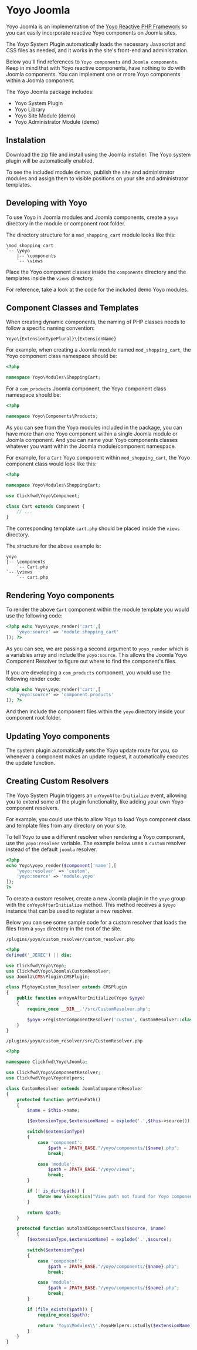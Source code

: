 # Yoyo Joomla

Yoyo Joomla is an implementation of the [Yoyo Reactive PHP Framework](https://github.com/clickfwd/yoyo) so you can easily incorporate reactive Yoyo components on Joomla sites.

The Yoyo System Plugin automatically loads the necessary Javascript and CSS files as needed, and it works in the site's front-end and administration.

Below you'll find references to `Yoyo components` and `Joomla components`. Keep in mind that with Yoyo reactive components, have nothing to do with Joomla components. You can implement one or more Yoyo components within a Joomla component.

The Yoyo Joomla package includes:

- Yoyo System Plugin
- Yoyo Library
- Yoyo Site Module (demo)
- Yoyo Administrator Module (demo)

## Instalation

Download the zip file and install using the Joomla installer. The Yoyo system plugin will be automatically enabled. 

To see the included module demos, publish the site and administrator modules and assign them to visible positions on your site and administrator templates.

## Developing with Yoyo

To use Yoyo in Joomla modules and Joomla components, create a `yoyo` directory in the module or component root folder. 

The directory structure for a `mod_shopping_cart` module looks like this:

```files
\mod_shopping_cart
`-- \yoyo
    |-- \components
    `-- \views
```
Place the Yoyo component classes inside the `components` directory and the templates inside the `views` directory.

For reference, take a look at the code for the included demo Yoyo modules.

## Component Classes and Templates

When creating dynamic components, the naming of PHP classes needs to follow a specific naming convention:

`Yoyo\{ExtensionTypePlural}\{ExtensionName}`

For example, when creating a Joomla module named `mod_shopping_cart`, the Yoyo component class namespace should be:

```php
<?php

namespace Yoyo\Modules\ShoppingCart;
```

For a `com_products` Joomla component, the Yoyo component class namespace should be:

```php
<?php

namespace Yoyo\Components\Products;
```

As you can see from the Yoyo modules included in the package, you can have more than one Yoyo component within a single Joomla module or Joomla component. And you can name your Yoyo components classes whatever you want within the Joomla module/component namespace. 

For example, for a `Cart` Yoyo component within `mod_shopping_cart`, the Yoyo component class would look like this:

```php
<?php

namespace Yoyo\Modules\ShoppingCart;

use Clickfwd\Yoyo\Component;

class Cart extends Component {
    // ...
}
```

The corresponding template `cart.php` should be placed inside the `views` directory. 

The structure for the above example is:

```files
yoyo
|-- \components
    `-- Cart.php
`-- \views
    `-- cart.php
```

## Rendering Yoyo components

To render the above `Cart` component within the module template you would use the following code:

```php
<?php echo Yoyo\yoyo_render('cart',[
    'yoyo:source' => 'module.shopping_cart'
]); ?>
```

As you can see, we are passing a second argument to `yoyo_render` which is a variables array and include the `yoyo:source`. This allows the Joomla Yoyo Component Resolver to figure out where to find the component's files.

If you are developing a `com_products` component, you would use the following render code:

```php
<?php echo Yoyo\yoyo_render('cart',[
    'yoyo:source' => 'component.products'
]); ?>
```

And then include the component files within the `yoyo` directory inside your component root folder.

## Updating Yoyo components

The system plugin automatically sets the Yoyo update route for you, so whenever a component makes an update request, it automatically executes the update function.

## Creating Custom Resolvers

The Yoyo System Plugin triggers an `onYoyoAfterInitialize` event, allowing you to extend some of the plugin functionality, like adding your own Yoyo component resolvers.

For example, you could use this to allow Yoyo to load Yoyo component class and template files from any directory on your site.

To tell Yoyo to use a different resolver when rendering a Yoyo component, use the `yoyo:resolver` variable. The example below uses a `custom` resolver instead of the default `joomla` resolver.

```php
<?php 
echo Yoyo\yoyo_render($component['name'],[
    'yoyo:resolver' => 'custom',
    'yoyo:source' => 'module.yoyo'
]); 
?>
```

To create a custom resolver, create a new Joomla plugin in the `yoyo` group with the `onYoyoAfterInitialize` method. This method receives a `$yoyo` instance that can be used to register a new resolver.

Below you can see some sample code for a custom resolver that loads the files from a `yoyo` directory in the root of the site.

    /plugins/yoyo/custom_resolver/custom_resolver.php

```php
<?php
defined('_JEXEC') || die;

use Clickfwd\Yoyo\Yoyo;
use Clickfwd\Yoyo\Joomla\CustomResolver;
use Joomla\CMS\Plugin\CMSPlugin;

class PlgYoyoCustom_Resolver extends CMSPlugin
{
	public function onYoyoAfterInitialize(Yoyo $yoyo)
	{
		require_once __DIR__.'/src/CustomResolver.php';

		$yoyo->registerComponentResolver('custom', CustomResolver::class);
	}
}
````

    /plugins/yoyo/custom_resolver/src/CustomResolver.php

```php
<?php

namespace Clickfwd\Yoyo\Joomla;

use Clickfwd\Yoyo\ComponentResolver;
use Clickfwd\Yoyo\YoyoHelpers;

class CustomResolver extends JoomlaComponentResolver
{
    protected function getViewPath()
    {
        $name = $this->name;

        [$extensionType,$extensionName] = explode('.',$this->source());

        switch($extensionType)
        {
            case 'component':
                $path = JPATH_BASE."/yoyo/components/{$name}.php";
                break;  

            case 'module':
                $path = JPATH_BASE."/yoyo/views";
                break;  
        }

        if (! is_dir($path)) {
            throw new \Exception("View path not found for Yoyo component [$name] at [{$path}].");
        }

        return $path;
    }

    protected function autoloadComponentClass($source, $name)
    {
        [$extensionType,$extensionName] = explode('.',$source);

        switch($extensionType)
        {
            case 'component':
                $path = JPATH_BASE."/yoyo/components/{$name}.php";
                break;  

            case 'module':
                $path = JPATH_BASE."/yoyo/components/{$name}.php";
                break;  
        }

        if (file_exists($path)) {
            require_once($path);

            return 'Yoyo\Modules\\'.YoyoHelpers::studly($extensionName).'\\'.YoyoHelpers::studly($name);
        }
    }
}
```